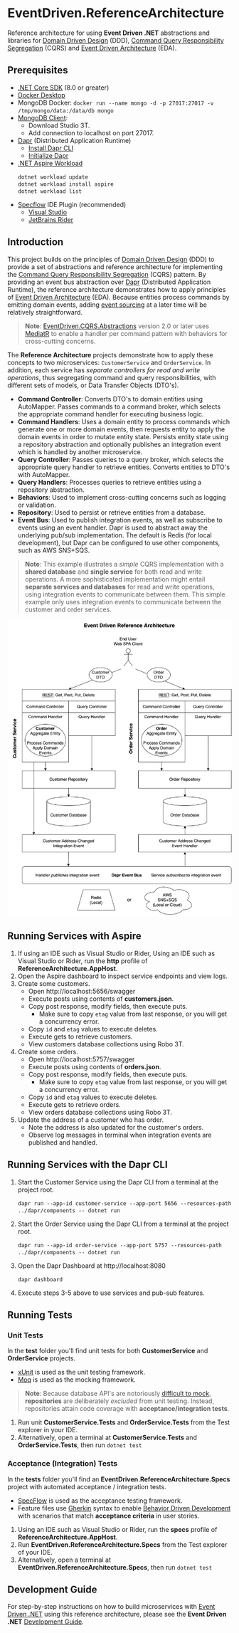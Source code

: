 # EventDriven.ReferenceArchitecture

Reference architecture for using **Event Driven .NET** abstractions and libraries for [Domain Driven Design](https://en.wikipedia.org/wiki/Domain-driven_design) (DDD), [Command Query Responsibility Segregation](https://martinfowler.com/bliki/CQRS.html) (CQRS) and [Event Driven Architecture](https://en.wikipedia.org/wiki/Event-driven_architecture) (EDA).

## Prerequisites
- [.NET Core SDK](https://dotnet.microsoft.com/download) (8.0 or greater)
- [Docker Desktop](https://www.docker.com/products/docker-desktop)
- MongoDB Docker: `docker run --name mongo -d -p 27017:27017 -v /tmp/mongo/data:/data/db mongo`
- [MongoDB Client](https://robomongo.org/):
  - Download Studio 3T.
  - Add connection to localhost on port 27017.
- [Dapr](https://dapr.io/) (Distributed Application Runtime)
  - [Install Dapr CLI](https://docs.dapr.io/getting-started/install-dapr-cli/)
  - [Initialize Dapr](https://docs.dapr.io/getting-started/install-dapr-selfhost/)
- [.NET Aspire Workload](https://learn.microsoft.com/en-us/dotnet/aspire/fundamentals/setup-tooling?tabs=dotnet-cli#install-net-aspire)
  ```
  dotnet workload update
  dotnet workload install aspire
  dotnet workload list
  ```
- [Specflow](https://specflow.org/) IDE Plugin  (recommended)
  - [Visual Studio](https://docs.specflow.org/projects/getting-started/en/latest/GettingStarted/Step1.html)
  - [JetBrains Rider](https://docs.specflow.org/projects/specflow/en/latest/Rider/rider-installation.html)

## Introduction

This project builds on the principles of [Domain Driven Design](https://en.wikipedia.org/wiki/Domain-driven_design) (DDD) to provide a set of abstractions and reference architecture for implementing the [Command Query Responsibility Segregation](https://docs.microsoft.com/en-us/azure/architecture/patterns/cqrs) (CQRS) pattern. By providing an event bus abstraction over [Dapr](https://dapr.io/) (Distributed Application Runtime), the reference architecture demonstrates how to apply principles of [Event Driven Architecture](https://en.wikipedia.org/wiki/Event-driven_architecture) (EDA). Because entities process commands by emitting domain events, adding [event sourcing](https://microservices.io/patterns/data/event-sourcing.html) at a later time will be relatively straightforward.

> **Note**: [EventDriven.CQRS.Abstractions](https://github.com/event-driven-dotnet/EventDriven.CQRS.Abstractions) version 2.0 or later uses [MediatR](https://github.com/jbogard/MediatR) to enable a handler per command pattern with behaviors for cross-cutting concerns.

The **Reference Architecture** projects demonstrate how to apply these concepts to two microservices: `CustomerService` and `OrderService`. In addition, each service has *separate controllers for read and write operations*, thus segregating command and query responsibilities, with different sets of models, or Data Transfer Objects (DTO's).
- **Command Controller**: Converts DTO's to domain entities using AutoMapper. Passes commands to a command broker, which selects the appropriate command handler for executing business logic.
- **Command Handlers**: Uses a domain entity to process commands which generate one or more domain events, then requests entity to apply the domain events in order to mutate entity state. Persists entity state using a repository abstraction and optionally publishes an integration event which is handled by another microservice.
- **Query Controller**: Passes queries to a query broker, which selects the appropriate query handler to retrieve entities. Converts entities to DTO's with AutoMapper.
- **Query Handlers**: Processes queries to retrieve entities using a repository abstraction.
- **Behaviors**: Used to implement cross-cutting concerns such as logging or validation.
- **Repository**: Used to persist or retrieve entities from a database.
- **Event Bus**: Used to publish integration events, as well as subscribe to events using an event handler. Dapr is used to abstract away the underlying pub/sub implementation. The default is Redis (for local development), but Dapr can be configured to use other components, such as AWS SNS+SQS.

> **Note**: This example illustrates a *simple* CQRS implementation with a **shared database** and **single service** for both read and write operations. A more sophisticated implementation might entail **separate services and databases** for read and write operations, using integration events to communicate between them. This simple example only uses integration events to communicate between the customer and order services.

<p align="center">
  <img width="600" src="images/event-driven-ref-arch.png">
</p>

## Running Services with Aspire

1. If using an IDE such as Visual Studio or Rider, Using an IDE such as Visual Studio or Rider, run the **http** profile of **ReferenceArchitecture.AppHost**.
2. Open the Aspire dashboard to inspect service endpoints and view logs.
3. Create some customers.
   - Open http://localhost:5656/swagger
   - Execute posts using contents of **customers.json**.
   - Copy post response, modify fields, then execute puts.
     - Make sure to copy `etag` value from last response, or you will get a concurrency error.
   - Copy `id` and `etag` values to execute deletes.
   - Execute gets to retrieve customers.
   - View customers database collections using Robo 3T.
4. Create some orders.
   - Open http://localhost:5757/swagger
   - Execute posts using contents of **orders.json**.
   - Copy post response, modify fields, then execute puts.
     - Make sure to copy `etag` value from last response, or you will get a concurrency error.
   - Copy `id` and `etag` values to execute deletes.
   - Execute gets to retrieve orders.
   - View orders database collections using Robo 3T.
5. Update the address of a customer who has order.
   - Note the address is also updated for the customer's orders.
   - Observe log messages in terminal when integration events are published and handled.

## Running Services with the Dapr CLI

1. Start the Customer Service using the Dapr CLI from a terminal at the project root.

    ```
    dapr run --app-id customer-service --app-port 5656 --resources-path ../dapr/components -- dotnet run
    ```

2. Start the Order Service using the Dapr CLI from a terminal at the project root.

    ```
    dapr run --app-id order-service --app-port 5757 --resources-path ../dapr/components -- dotnet run
    ```

3. Open the Dapr Dashboard at http://localhost:8080


    ```
    dapr dashboard
    ```

4. Execute steps 3-5 above to use services and pub-sub features.

## Running Tests

### Unit Tests

In the **test** folder you'll find unit tests for both **CustomerService** and **OrderService** projects.
- [xUnit](https://xunit.net/) is used as the unit testing framework.
- [Moq](https://github.com/moq/moq4) is used as the mocking framework.

> **Note**: Because database API's are notoriously [difficult to mock](https://jimmybogard.com/avoid-in-memory-databases-for-tests/), **repositories** are deliberately *excluded* from unit testing. Instead, repositories attain code coverage with **acceptance/integration tests**.

1. Run unit **CustomerService.Tests** and **OrderService.Tests** from the Test explorer in your IDE.
2. Alternatively, open a terminal at **CustomerService.Tests** and **OrderService.Tests**, then run `dotnet test`

### Acceptance (Integration) Tests

In the **tests** folder you'll find an **EventDriven.ReferenceArchitecture.Specs** project with automated acceptance / integration tests.
- [SpecFlow](https://specflow.org/) is used as the acceptance testing framework.
- Feature files use [Gherkin](https://specflow.org/learn/gherkin/) syntax to enable [Behavior Driven Development](https://en.wikipedia.org/wiki/Behavior-driven_development) with scenarios that match **acceptance criteria** in user stories.

1. Using an IDE such as Visual Studio or Rider, run the **specs** profile of **ReferenceArchitecture.AppHost**.
2. Run **EventDriven.ReferenceArchitecture.Specs** from the Test explorer of your IDE.
3. Alternatively, open a terminal at **EventDriven.ReferenceArchitecture.Specs**, then run `dotnet test`

## Development Guide

For step-by-step instructions on how to build microservices with [Event Driven .NET](https://github.com/event-driven-dotnet/Home) using this reference architecture, please see the **Event Driven .NET** [Development Guide](DevelopmentGuide.md).